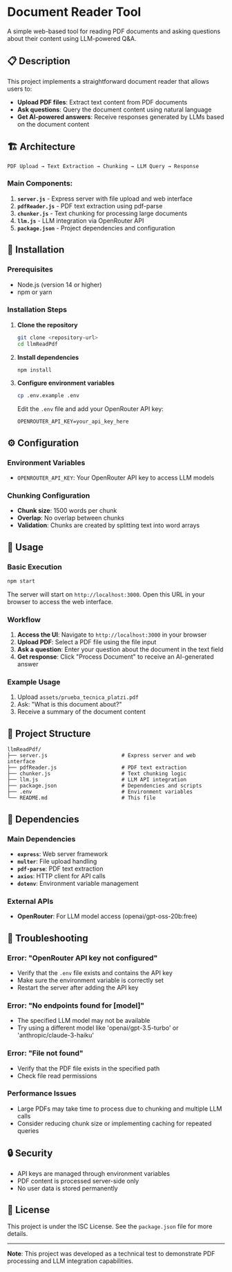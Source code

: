 # Document Reader Tool

A simple web-based tool for reading PDF documents and asking questions about their content using LLM-powered Q&A.

## 📋 Description

This project implements a straightforward document reader that allows users to:

- **Upload PDF files**: Extract text content from PDF documents
- **Ask questions**: Query the document content using natural language
- **Get AI-powered answers**: Receive responses generated by LLMs based on the document content

## 🏗️ Architecture

```
PDF Upload → Text Extraction → Chunking → LLM Query → Response
```

### Main Components:

1. **`server.js`** - Express server with file upload and web interface
2. **`pdfReader.js`** - PDF text extraction using pdf-parse
3. **`chunker.js`** - Text chunking for processing large documents
4. **`llm.js`** - LLM integration via OpenRouter API
5. **`package.json`** - Project dependencies and configuration

## 🚀 Installation

### Prerequisites

- Node.js (version 14 or higher)
- npm or yarn

### Installation Steps

1. **Clone the repository**
   ```bash
   git clone <repository-url>
   cd llmReadPdf
   ```

2. **Install dependencies**
   ```bash
   npm install
   ```

3. **Configure environment variables**
   ```bash
   cp .env.example .env
   ```

   Edit the `.env` file and add your OpenRouter API key:
   ```
   OPENROUTER_API_KEY=your_api_key_here
   ```

## ⚙️ Configuration

### Environment Variables

- `OPENROUTER_API_KEY`: Your OpenRouter API key to access LLM models

### Chunking Configuration

- **Chunk size**: 1500 words per chunk
- **Overlap**: No overlap between chunks
- **Validation**: Chunks are created by splitting text into word arrays

## 🎯 Usage

### Basic Execution

```bash
npm start
```

The server will start on `http://localhost:3000`. Open this URL in your browser to access the web interface.

### Workflow

1. **Access the UI**: Navigate to `http://localhost:3000` in your browser
2. **Upload PDF**: Select a PDF file using the file input
3. **Ask a question**: Enter your question about the document in the text field
4. **Get response**: Click "Process Document" to receive an AI-generated answer

### Example Usage

1. Upload `assets/prueba_tecnica_platzi.pdf`
2. Ask: "What is this document about?"
3. Receive a summary of the document content

## 📁 Project Structure

```
llmReadPdf/
├── server.js                        # Express server and web interface
├── pdfReader.js                     # PDF text extraction
├── chunker.js                       # Text chunking logic
├── llm.js                           # LLM API integration
├── package.json                     # Dependencies and scripts
├── .env                             # Environment variables
└── README.md                        # This file
```

## 🔧 Dependencies

### Main Dependencies

- **`express`**: Web server framework
- **`multer`**: File upload handling
- **`pdf-parse`**: PDF text extraction
- **`axios`**: HTTP client for API calls
- **`dotenv`**: Environment variable management

### External APIs

- **OpenRouter**: For LLM model access (openai/gpt-oss-20b:free)

## 🐛 Troubleshooting

### Error: "OpenRouter API key not configured"

- Verify that the `.env` file exists and contains the API key
- Make sure the environment variable is correctly set
- Restart the server after adding the API key

### Error: "No endpoints found for [model]"

- The specified LLM model may not be available
- Try using a different model like 'openai/gpt-3.5-turbo' or 'anthropic/claude-3-haiku'

### Error: "File not found"

- Verify that the PDF file exists in the specified path
- Check file read permissions

### Performance Issues

- Large PDFs may take time to process due to chunking and multiple LLM calls
- Consider reducing chunk size or implementing caching for repeated queries

## 🔒 Security

- API keys are managed through environment variables
- PDF content is processed server-side only
- No user data is stored permanently

## 📄 License

This project is under the ISC License. See the `package.json` file for more details.

---

**Note**: This project was developed as a technical test to demonstrate PDF processing and LLM integration capabilities.
